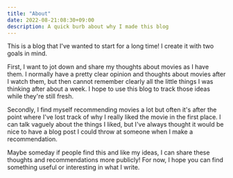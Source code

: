 ```yaml
---
title: "About"
date: 2022-08-21:08:30+09:00
description: A quick burb about why I made this blog
---
```

This is a blog that I've wanted to start for a long time! I create it with two goals in
mind.

First, I want to jot down and share my thoughts about movies as I have them. I normally have a pretty clear
opinion and thoughts about movies after I watch them, but then cannot remember clearly all the little things
I was thinking after about a week. I hope to use this blog to track those ideas while they're still fresh.

Secondly, I find myself recommending movies a lot but often it's after the point where I've lost track of why
I really liked the movie in the first place. I can talk vaguely about the things I liked, but I've always thought
it would be nice to have a blog post I could throw at someone when I make a recommendation.

Maybe someday if people find this and like my ideas, I can share these thoughts and recommendations more publicly!
For now, I hope you can find something useful or interesting in what I write.
